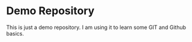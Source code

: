 # Demo Repository

This is just a demo repository. I am using it to learn some GIT and Github basics.
